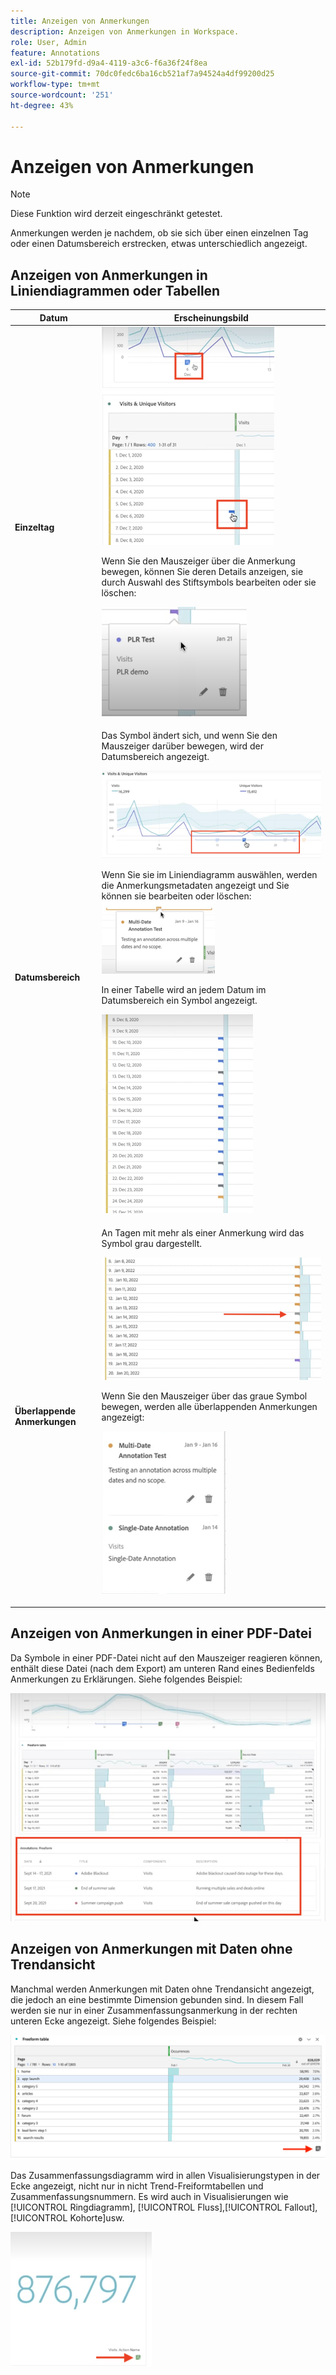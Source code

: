 ```yaml
---
title: Anzeigen von Anmerkungen
description: Anzeigen von Anmerkungen in Workspace.
role: User, Admin
feature: Annotations
exl-id: 52b179fd-d9a4-4119-a3c6-f6a36f24f8ea
source-git-commit: 70dc0fedc6ba16cb521af7a94524a4df99200d25
workflow-type: tm+mt
source-wordcount: '251'
ht-degree: 43%

---
```


# Anzeigen von Anmerkungen

>[!NOTE]
>
>Diese Funktion wird derzeit eingeschränkt getestet.

Anmerkungen werden je nachdem, ob sie sich über einen einzelnen Tag oder einen Datumsbereich erstrecken, etwas unterschiedlich angezeigt.

## Anzeigen von Anmerkungen in Liniendiagrammen oder Tabellen

| Datum | Erscheinungsbild |
| --- | --- |
| **Einzeltag** | ![](assets/single-day.png)<p>Wenn Sie den Mauszeiger über die Anmerkung bewegen, können Sie deren Details anzeigen, sie durch Auswahl des Stiftsymbols bearbeiten oder sie löschen:<p> ![](assets/hover.png) |
| **Datumsbereich** | Das Symbol ändert sich, und wenn Sie den Mauszeiger darüber bewegen, wird der Datumsbereich angezeigt.<p>![](assets/multi-day.png)<p>Wenn Sie sie im Liniendiagramm auswählen, werden die Anmerkungsmetadaten angezeigt und Sie können sie bearbeiten oder löschen:![](assets/multi-hover.png)<p>In einer Tabelle wird an jedem Datum im Datumsbereich ein Symbol angezeigt.<p>![](assets/multi-day-table.png) |
| **Überlappende Anmerkungen** | An Tagen mit mehr als einer Anmerkung wird das Symbol grau dargestellt.<p>![](assets/grey.png)<p>Wenn Sie den Mauszeiger über das graue Symbol bewegen, werden alle überlappenden Anmerkungen angezeigt:<p>![](assets/overlap.png) |

## Anzeigen von Anmerkungen in einer PDF-Datei

Da Symbole in einer PDF-Datei nicht auf den Mauszeiger reagieren können, enthält diese Datei (nach dem Export) am unteren Rand eines Bedienfelds Anmerkungen zu Erklärungen. Siehe folgendes Beispiel:

![](assets/ann-pdf.png)

## Anzeigen von Anmerkungen mit Daten ohne Trendansicht

Manchmal werden Anmerkungen mit Daten ohne Trendansicht angezeigt, die jedoch an eine bestimmte Dimension gebunden sind. In diesem Fall werden sie nur in einer Zusammenfassungsanmerkung in der rechten unteren Ecke angezeigt. Siehe folgendes Beispiel:

![](assets/non-date.png)

Das Zusammenfassungsdiagramm wird in allen Visualisierungstypen in der Ecke angezeigt, nicht nur in nicht Trend-Freiformtabellen und Zusammenfassungsnummern. Es wird auch in Visualisierungen wie [!UICONTROL Ringdiagramm], [!UICONTROL Fluss],[!UICONTROL Fallout],[!UICONTROL Kohorte]usw.

![](assets/ann-summary.png)
